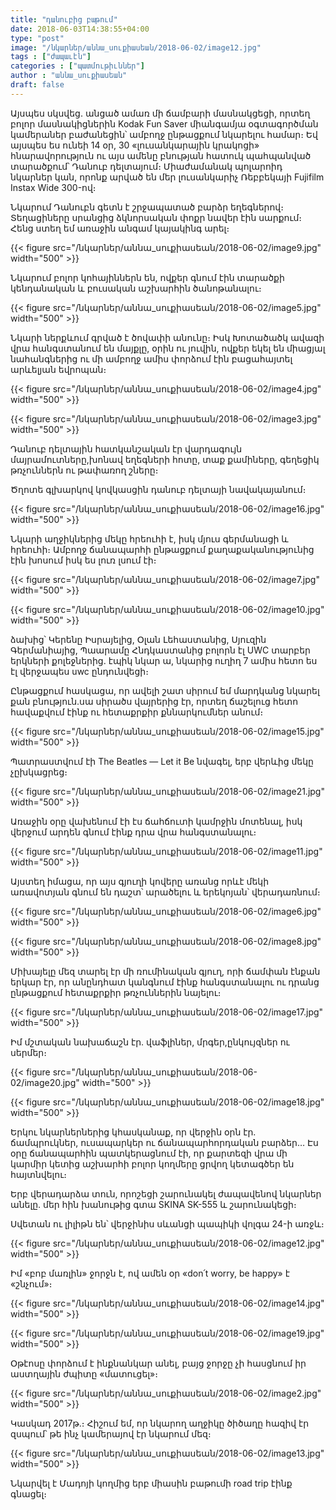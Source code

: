 ```yaml
---
title: "դանուբից բաթում"
date: 2018-06-03T14:38:55+04:00
type: "post"
image: "/նկարներ/աննա_սուքիասեան/2018-06-02/image12.jpg"
tags : ["ժապաւէն"]
categories : ["պատմութիւններ"]
author : "աննա_սուքիասեան"
draft: false
--- 
```


Այսպես սկսվեց․ անցած ամառ  մի ճամբարի մասնակցեցի, որտեղ բոլոր մասնակիցներին  Kodak Fun Saver միանգամյա օգտագործման կամերաներ բաժանեցին՝ ամբողջ ընթացքում նկարելու համար։ Եվ այսպես ես ունեի 14 օր, 30  «լուսանկարային կրակոցի» հնարավորություն ու այս ամենը բնության հատուկ պահպանված տարածքում՝ Դանուբ դելտայում։ Միաժամանակ պոլարոիդ նկարներ կան, որոնք արված են մեր լուսանկարիչ Ռեբբեկայի Fujifilm Instax Wide 300-ով։

Նկարում Դանուբն գետն է շրջապատած բարձր եղեգներով։ Տեղացիները սրանցից ձկնորսական փոքր նավեր էին սարքում։ Հենց ստեղ եմ առաջին անգամ կայակինգ արել։ 

{{< figure src="/նկարներ/աննա_սուքիասեան/2018-06-02/image9.jpg" width="500" >}}

Նկարում բոլոր կոհայիններն են, ովքեր գնում էին տարածքի կենդանական և բուսական աշխարհին ծանոթանալու։

{{< figure src="/նկարներ/աննա_սուքիասեան/2018-06-02/image5.jpg" width="500" >}}

Նկարի ներքևում գրված է ծովափի անունը։ Իսկ Խոտածածկ ավազի վրա հանգստանում են մայքլը, օրին ու յուվին, ովքեր եկել են միացյալ նահանգներից ու մի ամբողջ ամիս փորձում էին բացահայտել արևելյան եվրոպան։

{{< figure src="/նկարներ/աննա_սուքիասեան/2018-06-02/image4.jpg" width="500" >}}

{{< figure src="/նկարներ/աննա_սուքիասեան/2018-06-02/image3.jpg" width="500" >}}

Դանուբ դելտային հատկանշական էր վարդագույն մայրամուտները,խոնավ եղեգների հոտը, տաք քամիները, գեղեցիկ թռչուններն ու թափառող շները։

Ծղոտե գլխարկով կովկասցին դանուբ դելտայի նավակայանում։

{{< figure src="/նկարներ/աննա_սուքիասեան/2018-06-02/image16.jpg" width="500" >}}

Նկարի աղջիկներից մեկը հրեուհի է, իսկ մյուս գերմանացի և հրեուհի։ Ամբողջ ճանապարհի ընթացքում քաղաքականությունից էին խոսում իսկ ես լուռ լսում էի։

{{< figure src="/նկարներ/աննա_սուքիասեան/2018-06-02/image7.jpg" width="500" >}}

{{< figure src="/նկարներ/աննա_սուքիասեան/2018-06-02/image10.jpg" width="500" >}}

ձախից՝ Կերենը Իսրայելից, Օլան Լեհաստանից, Սյուզին Գերմանիայից, Պաարամը Հնդկաստանից բոլորն էլ UWC տարբեր երկների քոլեջներից․ էպիկ նկար ա, նկարից ուղիղ 7 ամիս հետո ես էլ վերջապես uwc ընդունվեցի։

Ընթացքում հասկացա, որ ավելի շատ սիրում եմ մարդկանց նկարել քան բնություն․սա սիրածս վայրերից էր, որտեղ ճաշելուց հետո հավաքվում էինք ու հետաքրքիր քննարկումներ անում։

{{< figure src="/նկարներ/աննա_սուքիասեան/2018-06-02/image15.jpg" width="500" >}}

Պատրաստվում էի The Beatles — Let it Be նվագել, երբ վերևից մեկը չըխկացրեց։

{{< figure src="/նկարներ/աննա_սուքիասեան/2018-06-02/image21.jpg" width="500" >}}

Առաջին օրը վախենում էի էս ճահճուտի կամրջին մոտենալ, իսկ վերջում արդեն գնում էինք դրա վրա հանգստանալու։

{{< figure src="/նկարներ/աննա_սուքիասեան/2018-06-02/image11.jpg" width="500" >}}

Այստեղ իմացա, որ այս գյուղի կովերը առանց որևէ մեկի առավոտյան գնում են դաշտ՝ արածելու և երեկոյան՝ վերադառնում։

{{< figure src="/նկարներ/աննա_սուքիասեան/2018-06-02/image6.jpg" width="500" >}}

{{< figure src="/նկարներ/աննա_սուքիասեան/2018-06-02/image8.jpg" width="500" >}}

Միխայելը մեզ տարել էր մի ռումինական գյուղ, որի ճամփան էնքան երկար էր, որ անընդհատ կանգնում էինք հանգստանալու ու դրանց ընթացքում հետաքրքիր թռչուններին նայելու։

{{< figure src="/նկարներ/աննա_սուքիասեան/2018-06-02/image17.jpg" width="500" >}}

Իմ մշտական նախաճաշն էր․ վաֆլիներ, մրգեր,ընկույզներ  ու սերմեր։

{{< figure src="/նկարներ/աննա_սուքիասեան/2018-06-02/image20.jpg" width="500" >}}

{{< figure src="/նկարներ/աննա_սուքիասեան/2018-06-02/image18.jpg" width="500" >}}

Երկու նկարներներից կհասկանաք, որ վերջին օրն էր․ ճամպրուկներ, ուսապարկեր ու ճանապարհորդական բարձեր… Էս օրը ճանապարհին պատկերացնում էի, որ քարտեզի վրա մի կարմիր կետից աշխարհի բոլոր կողմերը ցրվող կետագծեր են հայտնվելու։


Երբ վերադարձա տուն, որոշեցի շարունակել ժապավենով  նկարներ անելը․ մեր հին խանութից գտա SKINA SK-555 և  շարունակեցի։

Սվետան ու լիլիթն են՝ վերջինիս սևանցի պապիկի վոլգա 24-ի առջև։

{{< figure src="/նկարներ/աննա_սուքիասեան/2018-06-02/image12.jpg" width="500" >}}

Իմ «բոբ մառլին» ջորջն է, ով ամեն օր «don՛t worry, be happy» է «շնչում»։

{{< figure src="/նկարներ/աննա_սուքիասեան/2018-06-02/image14.jpg" width="500" >}}

{{< figure src="/նկարներ/աննա_սուքիասեան/2018-06-02/image19.jpg" width="500" >}}

Օթէոսը փորձում է ինքնանկար անել, բայց ջորջը չի հասցնում իր աստղային ժպիտը «մատուցել»։

{{< figure src="/նկարներ/աննա_սուքիասեան/2018-06-02/image2.jpg" width="500" >}}

Կասկադ 2017թ․։ Հիշում եմ, որ նկարող աղջիկը ծիծաղը հազիվ էր զսպում՝ թե ինչ կամերայով էր նկարում մեզ։

{{< figure src="/նկարներ/աննա_սուքիասեան/2018-06-02/image13.jpg" width="500" >}}

Նկարվել է Մադոյի կողմից երբ միասին բաթումի road trip էինք գնացել։
